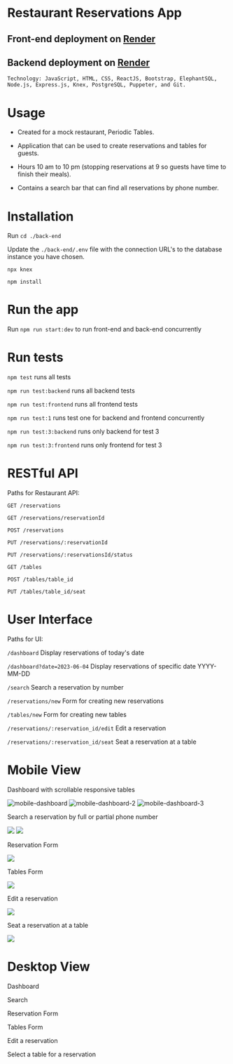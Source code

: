 # Restaurant Reservations App

## Front-end deployment on [Render](https://restaurant-res-frotn-end.onrender.com)

## Backend deployment on [Render](https://restaurant-reservation-v9k1.onrender.com)

    Technology: JavaScript, HTML, CSS, ReactJS, Bootstrap, ElephantSQL, Node.js, Express.js, Knex, PostgreSQL, Puppeter, and Git.


# Usage

+ Created for a mock restaurant, Periodic Tables.

+ Application that can be used to create reservations and tables for guests.

+ Hours 10 am to 10 pm (stopping reservations at 9 so guests have time to finish their meals).

+ Contains a search bar that can find all reservations by phone number.

# Installation

Run `cd ./back-end`

Update the `./back-end/.env` file with the connection URL's to the database instance you have chosen.

`npx knex`

`npm install`
# Run the app
Run `npm run start:dev` to run front-end and back-end concurrently
# Run tests

`npm test` runs all tests

`npm run test:backend` runs all backend tests

`npm run test:frontend` runs all frontend tests

`npm run test:1` runs test one for backend and frontend concurrently

`npm run test:3:backend` runs only backend for test 3

`npm run test:3:frontend` runs only frontend for test 3

# RESTful API

Paths for Restaurant API:

    GET /reservations

    GET /reservations/reservationId

    POST /reservations

    PUT /reservations/:reservationId

    PUT /reservations/:reservationsId/status

    GET /tables

    POST /tables/table_id

    PUT /tables/table_id/seat

# User Interface

Paths for UI:

`/dashboard` Display reservations of today's date

`/dashboard?date=2023-06-04` Display reservations of specific date YYYY-MM-DD 

`/search` Search a reservation by number

`/reservations/new` Form for creating new reservations

`/tables/new` Form for creating new tables

`/reservations/:reservation_id/edit` Edit a reservation

`/reservations/:reservation_id/seat` Seat a reservation at a table

# Mobile View

Dashboard with scrollable responsive tables

![mobile-dashboard](/front-end/public/mobile-dashboard.png)
![mobile-dashboard-2](/front-end/public/mobile-dashboard-2.png)
![mobile-dashboard-3](/front-end/public/mobile-dashboard-3.png)

Search a reservation by full or partial phone number

![](/front-end/public/mobile-search-1.png)
![](/front-end/public/mobile-search-2.png)

Reservation Form

![](/front-end/public/mobile-new-reservation-1.png)

Tables Form

![](/front-end/public/moblie-new-table.png)

Edit a reservation

![](/front-end/public/mobile-edit-reservation.png)

Seat a reservation at a table

![](/front-end/public/mobile-seat-reservation-at-table.png)

# Desktop View

Dashboard

Search

Reservation Form

Tables Form

Edit a reservation

Select a table for a reservation